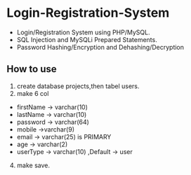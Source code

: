 # Login-Registration-System
* Login/Registration System using PHP/MySQL.
* SQL Injection and MySQLi Prepared Statements.
* Password Hashing/Encryption and Dehashing/Decryption


## How to use
1. create database projects,then tabel users.
2. make 6 col
  - firstName -> varchar(10)
  - lastName -> varchar(10)
  - password -> varchar(64)	
  - mobile ->varchar(9)	
  - email -> varchar(25) is PRIMARY	
  - age -> varchar(2)	
  - userType -> varchar(10) ,Default -> user
4. make save.

